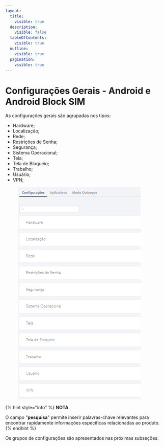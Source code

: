 ```yaml
---
layout:
  title:
    visible: true
  description:
    visible: false
  tableOfContents:
    visible: true
  outline:
    visible: true
  pagination:
    visible: true
---
```


# Configurações Gerais - Android e Android Block SIM

As configurações gerais são agrupadas nos tipos:

* Hardware;
* Localização;
* Rede;
* Restrições de Senha;
* Segurança;
* Sistema Operacional;
* Tela;
* Tela de Bloqueio;
* Trabalho;
* Usuário;
* VPN;

<figure><img src="../../../../.gitbook/assets/image (3) (1) (1).png" alt=""><figcaption></figcaption></figure>

{% hint style="info" %}
**NOTA**

O campo "**pesquisa**" permite inserir palavras-chave relevantes para encontrar rapidamente informações específicas relacionadas ao produto.
{% endhint %}

Os grupos de configurações são apresentados nas próximas subseções.
